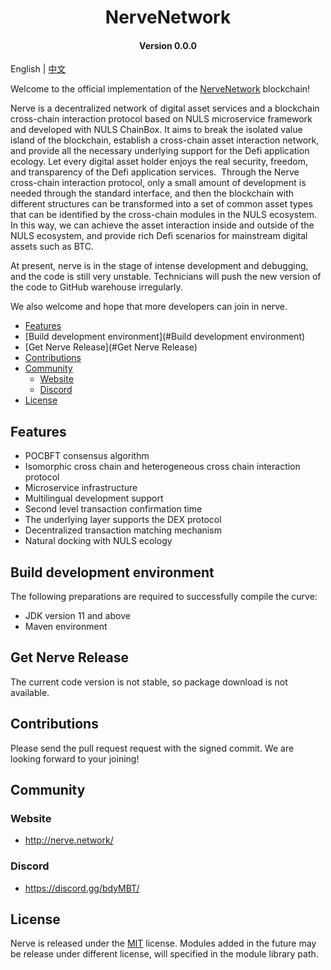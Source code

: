 
<h1 align="center">NerveNetwork </h1>
<h4 align="center">Version 0.0.0 </h4>

English | [中文](README_CN.md)

Welcome to the official  implementation of the [NerveNetwork](http://nerve.network) blockchain!

Nerve is a decentralized network of digital asset services and a blockchain cross-chain interaction protocol based on NULS microservice framework and developed with NULS ChainBox. It aims to break the isolated value island of the blockchain, establish a cross-chain asset interaction network, and provide all the necessary underlying support for the Defi application ecology. Let every digital asset holder enjoys the real security, freedom, and transparency of the Defi application services. 
Through the Nerve cross-chain interaction protocol, only a small amount of development is needed through the standard interface, and then the blockchain with different structures can be transformed into a set of common asset types that can be identified by the cross-chain modules in the NULS ecosystem. In this way, we can achieve the asset interaction inside and outside of the NULS ecosystem, and provide rich Defi scenarios for mainstream digital assets such as BTC.

At present, nerve is in the stage of intense development and debugging, and the code is still very unstable. Technicians will push the new version of the code to GitHub warehouse irregularly.

We also welcome and hope that more developers can join in nerve.

* [Features](#Features)
* [Build development environment](#Build development environment)
* [Get Nerve Release](#Get Nerve Release)
* [Contributions](#Contributions)
* [Community](#Community)
    * [Website](#Website)
    * [Discord](#Discord)
* [License](#License)

## Features

* POCBFT consensus algorithm
* Isomorphic cross chain and heterogeneous cross chain interaction protocol
* Microservice infrastructure
* Multilingual development support
* Second level transaction confirmation time
* The underlying layer supports the DEX protocol
* Decentralized transaction matching mechanism
* Natural docking with NULS ecology

## Build development environment
The following preparations are required to successfully compile the curve:

* JDK version 11 and above
* Maven environment

## Get Nerve Release

The current code version is not stable, so package download is not available.
 
## Contributions

Please send the pull request request with the signed commit. We are looking forward to your joining!

## Community

### Website

- http://nerve.network/

### Discord

- https://discord.gg/bdyMBT/

## License

Nerve is released under the [MIT](http://opensource.org/licenses/MIT) license.
Modules added in the future may be release under different license, will specified in the module library path.
